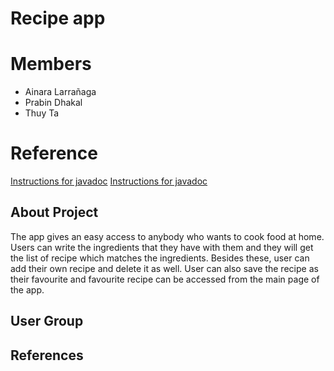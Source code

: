# Recipe app

# Members
*  Ainara Larrañaga
*  Prabin Dhakal
*  Thuy Ta

# Reference
[Instructions for javadoc](https://www.geeksforgeeks.org/what-is-javadoc-tool-and-how-to-use-it/)
[Instructions for javadoc](https://www.youtube.com/watch?v=sbbPRjNB278&ab_channel=PeaceBe-With-You)

## About Project
The app gives an easy access to anybody who wants to cook food at home. Users can write the ingredients
that they have with them and they will get the list of recipe which matches the ingredients. Besides these, user can
add their own recipe and delete it as well. User can also save the recipe as their favourite and favourite recipe can
be accessed from the main page of the app.

## User Group

## References